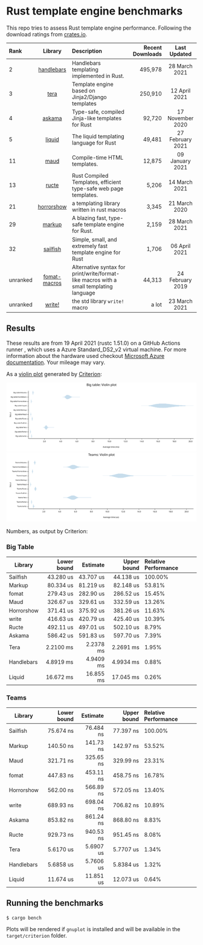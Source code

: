# Rust template engine benchmarks

This repo tries to assess Rust template engine performance. Following the
download ratings from [crates.io](https://crates.io/categories/template-engine).

| Rank | Library | Description | Recent Downloads | Last Updated |
| :--- | :-----: | :---------- | ---------------: | :----------: |
| 2 | [handlebars](https://github.com/sunng87/handlebars-rust) | Handlebars templating implemented in Rust. | 495,978 | 28 March 2021 |
| 3 | [tera](https://tera.netlify.com/) | Template engine based on Jinja2/Django templates | 250,910 | 12 April 2021 |
| 4 | [askama](https://github.com/djc/askama) | Type-safe, compiled Jinja-like templates for Rust | 92,720 | 17 November 2020 |
| 5 | [liquid](https://github.com/cobalt-org/liquid-rust) | The liquid templating language for Rust | 49,481 | 27 February 2021 |
| 11 | [maud](https://maud.lambda.xyz/) | Compile-time HTML templates. | 12,875 | 09 January 2021 |
| 13 | [ructe](https://github.com/kaj/ructe) | Rust Compiled Templates, efficient type-safe web page templates. | 5,206 | 14 March 2021 |
| 21 | [horrorshow](https://github.com/Stebalien/horrorshow-rs) | a templating library written in rust macros | 3,345 | 21 March 2020 |
| 29 | [markup](https://github.com/utkarshkukreti/markup.rs) | A blazing fast, type-safe template engine for Rust. | 2,159 | 28 March 2021 |
| 32 | [sailfish](https://github.com/Kogia-sima/sailfish) | Simple, small, and extremely fast template engine for Rust | 1,706 | 06 April 2021 |
| unranked | [fomat-macros](https://github.com/krdln/fomat-macros) | Alternative syntax for print/write/format-like macros with a small templating language | 44,313 | 24 February 2019 |
| unranked | [write!](https://doc.rust-lang.org/std/macro.write.html) | the std library `write!` macro | a lot | 23 March 2021 |
## Results

These results are from 19 April 2021 (rustc 1.51.0) on a GitHub Actions runner , which uses a Azure Standard_DS2_v2 virtual machine. 
For more information about the hardware used checkout [Microsoft Azure documentation](https://docs.microsoft.com/en-us/azure/virtual-machines/dv2-dsv2-series#dsv2-series).
Your mileage may vary.

As a [violin plot](https://en.wikipedia.org/wiki/Violin_plot) generated by [Criterion](https://japaric.github.io/criterion.rs/):

![Big table violin plot](big-table.svg)
![Teams violin plot](teams.svg)

Numbers, as output by Criterion:

### Big Table

| Library | Lower bound | Estimate | Upper bound | Relative Performance |
| ------- | ----------: | -------: | ----------: | :------------------- |
| Sailfish | 43.280 us | 43.707 us | 44.138 us | 100.00% |
| Markup | 80.334 us | 81.219 us | 82.148 us | 53.81% |
| fomat | 279.43 us | 282.90 us | 286.52 us | 15.45% |
| Maud | 326.67 us | 329.61 us | 332.59 us | 13.26% |
| Horrorshow | 371.41 us | 375.92 us | 381.26 us | 11.63% |
| write | 416.63 us | 420.79 us | 425.40 us | 10.39% |
| Ructe | 492.11 us | 497.01 us | 502.10 us | 8.79% |
| Askama | 586.42 us | 591.83 us | 597.70 us | 7.39% |
| Tera | 2.2100 ms | 2.2378 ms | 2.2691 ms | 1.95% |
| Handlebars | 4.8919 ms | 4.9409 ms | 4.9934 ms | 0.88% |
| Liquid | 16.672 ms | 16.855 ms | 17.045 ms | 0.26% |
 
### Teams

| Library | Lower bound | Estimate | Upper bound | Relative Performance |
| ------- | ----------: | -------: | ----------: | :------------------- |
| Sailfish | 75.674 ns | 76.484 ns | 77.397 ns | 100.00% |
| Markup | 140.50 ns | 141.73 ns | 142.97 ns | 53.52% |
| Maud | 321.71 ns | 325.65 ns | 329.99 ns | 23.31% |
| fomat | 447.83 ns | 453.11 ns | 458.75 ns | 16.78% |
| Horrorshow | 562.00 ns | 566.89 ns | 572.05 ns | 13.40% |
| write | 689.93 ns | 698.04 ns | 706.82 ns | 10.89% |
| Askama | 853.82 ns | 861.24 ns | 868.80 ns | 8.83% |
| Ructe | 929.73 ns | 940.53 ns | 951.45 ns | 8.08% |
| Tera | 5.6170 us | 5.6907 us | 5.7707 us | 1.34% |
| Handlebars | 5.6858 us | 5.7606 us | 5.8384 us | 1.32% |
| Liquid | 11.674 us | 11.851 us | 12.073 us | 0.64% |
 
## Running the benchmarks

```bash
$ cargo bench
```

Plots will be rendered if `gnuplot` is installed and will be available in the `target/criterion` folder.

